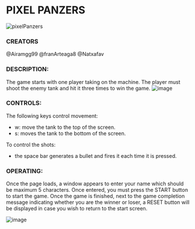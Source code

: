 # **PIXEL PANZERS** #

![pixelPanzers](https://github.com/franArteaga8/protoTank_v1/assets/156690928/ab63ad88-f4d1-4795-8af0-a34496b3e9df)

### CREATORS ###
@Airamgg99
@franArteaga8
@Natxafav

### DESCRIPTION: ###
The game starts with one player taking on the machine.
The player must shoot the enemy tank and hit it three times to win the game. 
![image](https://github.com/franArteaga8/protoTank_v1/assets/110979479/52a1d638-472a-4948-b042-dd328c25ee76)

### CONTROLS: ###
The following keys control movement: 
 - w: move the tank to the top of the screen.
 - s: moves the tank to the bottom of the screen.
   
To control the shots: 
 - the space bar generates a bullet and fires it each time it is pressed.

### OPERATING: ###
Once the page loads, a window appears to enter your name which should be maximum 5 characters.  Once entered, you must press the START button to start the game. Once the game is finished, next to the game completion message indicating whether you are the winner or loser, a RESET button will be displayed in case you wish to return to the start screen.


![image](https://github.com/franArteaga8/protoTank_v1/assets/110979479/ae37f0f7-aae7-4ac8-91e2-03a9eeb41b54)










